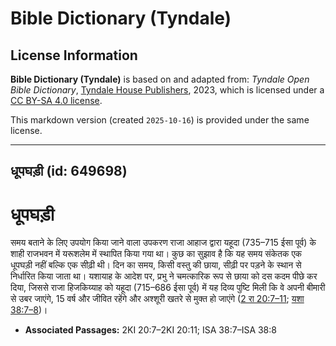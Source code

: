 # Bible Dictionary (Tyndale)

## License Information

**Bible Dictionary (Tyndale)** is based on and adapted from: _Tyndale Open Bible Dictionary_, [Tyndale House Publishers](https://tyndaleopenresources.com/), 2023, which is licensed under a [CC BY-SA 4.0 license](https://creativecommons.org/licenses/by-sa/4.0/legalcode.en).

This markdown version (created `2025-10-16`) is provided under the same license.



--------------------------------

## धूपघड़ी (id: 649698)

धूपघड़ी
=======

समय बताने के लिए उपयोग किया जाने वाला उपकरण राजा आहाज द्वारा यहूदा (735–715 ईसा पूर्व) के शाही राजभवन में यरूशलेम में स्थापित किया गया था। कुछ का सुझाव है कि यह समय संकेतक एक धूपघड़ी नहीं बल्कि एक सीढ़ी थी। दिन का समय, किसी वस्तु की छाया, सीढ़ी पर पड़ने के स्थान से निर्धारित किया जाता था। यशायाह के आदेश पर, प्रभु ने चमत्कारिक रूप से छाया को दस कदम पीछे कर दिया, जिससे राजा हिजकिय्याह को यहूदा (715–686 ईसा पूर्व) में यह दिव्य पुष्टि मिली कि वे अपनी बीमारी से उबर जाएंगे, 15 वर्ष और जीवित रहेंगे और अश्शूरी खतरे से मुक्त हो जाएंगे ([2 रा 20:7–11](https://ref.ly/2Kgs20:7-2Kgs20:11); [यशा 38:7–8](https://ref.ly/Isa38:7-Isa38:8))।

* **Associated Passages:** 2KI 20:7–2KI 20:11; ISA 38:7–ISA 38:8

